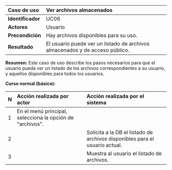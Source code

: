 | **Caso de uso**      | **Ver archivos almacenados** |
| :---        | :---        |
| **Identificador**      | UC06 |
| **Actores**      | Usuario |
| **Precondición**   | Hay archivos disponibles para su uso. |
| **Resultado**   | El usuario puede ver un listado de archivos almacenados y de acceso público. |

**Resumen:**
Este caso de uso describe los pasos necesarios para que el usuario pueda ver un listado de los archivos correspondientes a su usuario, y aquellos disponibles para todos los usuarios.

**Curso normal (básico):**

| **N**      | **Acción realizada por actor** | **Acción realizada por el sistema** |
| :---        | :---        | :---        |
| 1      | En el menú principal, selecciona la opción de "archivos". |  |
| 2      |  | Solicita a la DB el listado de archivos disponibles para el usuario actual. |
| 3      |  | Muestra al usuario el listado de archivos. |
